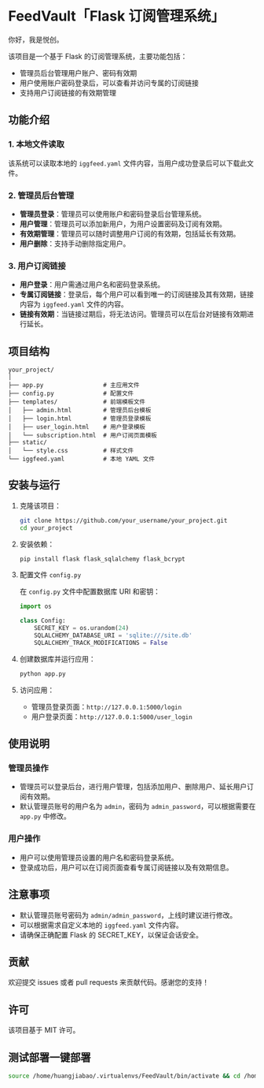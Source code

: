 # FeedVault「Flask 订阅管理系统」

你好，我是悦创。

该项目是一个基于 Flask 的订阅管理系统，主要功能包括：

- 管理员后台管理用户账户、密码有效期
- 用户使用账户密码登录后，可以查看并访问专属的订阅链接
- 支持用户订阅链接的有效期管理

## 功能介绍

### 1. 本地文件读取

该系统可以读取本地的 `iggfeed.yaml` 文件内容，当用户成功登录后可以下载此文件。

### 2. 管理员后台管理

- **管理员登录**：管理员可以使用账户和密码登录后台管理系统。
- **用户管理**：管理员可以添加新用户，为用户设置密码及订阅有效期。
- **有效期管理**：管理员可以随时调整用户订阅的有效期，包括延长有效期。
- **用户删除**：支持手动删除指定用户。

### 3. 用户订阅链接

- **用户登录**：用户需通过用户名和密码登录系统。
- **专属订阅链接**：登录后，每个用户可以看到唯一的订阅链接及其有效期，链接内容为 `iggfeed.yaml` 文件的内容。
- **链接有效期**：当链接过期后，将无法访问。管理员可以在后台对链接有效期进行延长。

## 项目结构

```plaintext
your_project/
│
├── app.py                 # 主应用文件
├── config.py              # 配置文件
├── templates/             # 前端模板文件
│   ├── admin.html         # 管理员后台模板
│   ├── login.html         # 管理员登录模板
│   ├── user_login.html    # 用户登录模板
│   └── subscription.html  # 用户订阅页面模板
├── static/
│   └── style.css          # 样式文件
└── iggfeed.yaml           # 本地 YAML 文件
```

## 安装与运行

1. 克隆该项目：

   ```bash
   git clone https://github.com/your_username/your_project.git
   cd your_project
   ```

2. 安装依赖：

   ```bash
   pip install flask flask_sqlalchemy flask_bcrypt
   ```

3. 配置文件 `config.py`

   在 `config.py` 文件中配置数据库 URI 和密钥：

   ```python
   import os

   class Config:
       SECRET_KEY = os.urandom(24)
       SQLALCHEMY_DATABASE_URI = 'sqlite:///site.db'
       SQLALCHEMY_TRACK_MODIFICATIONS = False
   ```

4. 创建数据库并运行应用：

   ```bash
   python app.py
   ```

5. 访问应用：

   - 管理员登录页面：`http://127.0.0.1:5000/login`
   - 用户登录页面：`http://127.0.0.1:5000/user_login`

## 使用说明

### 管理员操作

- 管理员可以登录后台，进行用户管理，包括添加用户、删除用户、延长用户订阅有效期。
- 默认管理员账号的用户名为 `admin`，密码为 `admin_password`，可以根据需要在 `app.py` 中修改。

### 用户操作

- 用户可以使用管理员设置的用户名和密码登录系统。
- 登录成功后，用户可以在订阅页面查看专属订阅链接以及有效期信息。

## 注意事项

- 默认管理员账号密码为 `admin/admin_password`，上线时建议进行修改。
- 可以根据需求自定义本地的 `iggfeed.yaml` 文件内容。
- 请确保正确配置 Flask 的 SECRET_KEY，以保证会话安全。

## 贡献

欢迎提交 issues 或者 pull requests 来贡献代码。感谢您的支持！

## 许可

该项目基于 MIT 许可。

## 测试部署一键部署

```bash
source /home/huangjiabao/.virtualenvs/FeedVault/bin/activate && cd /home/huangjiabao/domains/fv.bornforthis.cn/public_python && cd FeedVault && git pull && cd .. && cp -r ./FeedVault/* .
```
